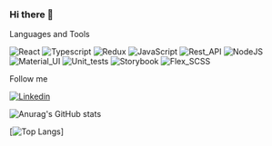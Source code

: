 ### Hi there 👋

Languages and Tools

![React](https://img.shields.io/badge/-REACT-1e1d1f?style-for=the-badge&logo=react&)
![Typescript](https://img.shields.io/badge/-TYPESCRIPT-1e1d1f?style-for=the-badge&logo=typescript&)
![Redux](https://img.shields.io/badge/-REDUX-1e1d1f?style-for=the-badge&logo=redux&)
![JavaScript](https://img.shields.io/badge/-JAVASCRIPT-1e1d1f?style-for=the-badge&logo=javascript&)
![Rest_API](https://img.shields.io/badge/-RestAPI-1e1d1f?style-for=the-badge&logo=restapi&)
![NodeJS](https://img.shields.io/badge/-NodeJS-1e1d1f?style-for=the-badge&logo=nodejs&)
![Material_UI](https://img.shields.io/badge/-MaterialUI-1e1d1f?style-for=the-badge&logo=materialui&)
![Unit_tests](https://img.shields.io/badge/-UnitTest-1e1d1f?style-for=the-badge&logo=unittest&)
![Storybook](https://img.shields.io/badge/-Storybook-1e1d1f?style-for=the-badge&logo=storybook&)
![Flex_SCSS](https://img.shields.io/badge/-FlexSCSS-1e1d1f?style-for=the-badge&logo=flexscss&)

Follow me

[![Linkedin](https://img.shields.io/badge/-LINKEDIN-1e1d1f?style-for=the-badge&logo=linkedin&)](https://www.linkedin.com/in/boris-panich-10157b1a8/)

![Anurag's GitHub stats](https://github-readme-stats.vercel.app/api?username=BorisPanich&hide=stars,contribs&show_icons=true&theme=radical)

[![Top Langs](https://github-readme-stats.vercel.app/api/top-langs/?username=BorisPanich&layout=compact)]
<!-- (https://github.com/BorisPanich/github-readme-stats) -->